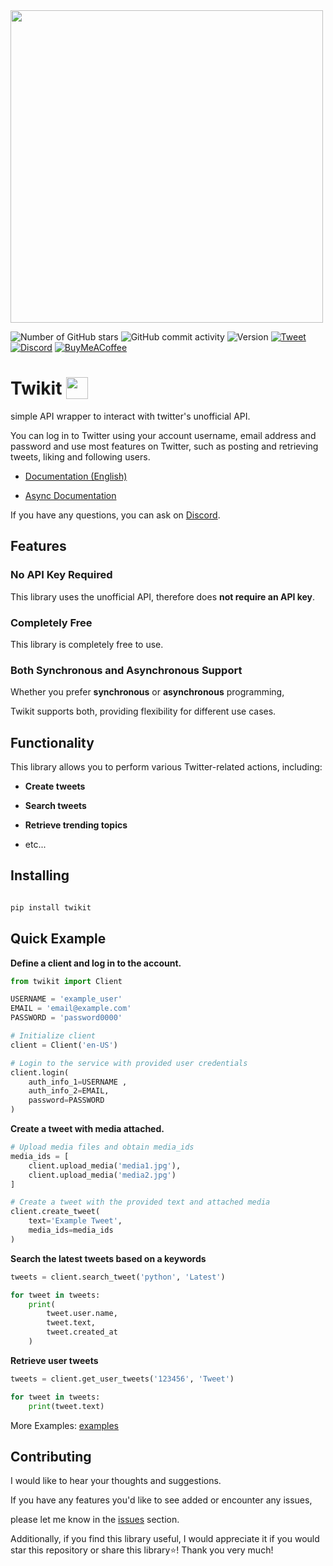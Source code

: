 <img  src="https://i.imgur.com/iJe6rsZ.png"  width="500">



![Number of GitHub stars](https://img.shields.io/github/stars/d60/twikit)
![GitHub commit activity](https://img.shields.io/github/commit-activity/m/d60/twikit)
![Version](https://img.shields.io/pypi/v/twikit?label=PyPI)
[![Tweet](https://img.shields.io/twitter/url/http/shields.io.svg?style=social)](https://twitter.com/intent/tweet?text=Create%20your%20own%20Twitter%20bot%20for%20free%20with%20%22Twikit%22!%20%23python%20%23twitter%20%23twikit%20%23programming%20%23github%20%23bot&url=https%3A%2F%2Fgithub.com%2Fd60%2Ftwikit)
[![Discord](https://img.shields.io/badge/Discord-%235865F2.svg?style=for-the-badge&logo=discord&logoColor=white)](https://discord.gg/nCrByrr8cX)
[![BuyMeACoffee](https://img.shields.io/badge/-buy_me_a%C2%A0coffee-gray?logo=buy-me-a-coffee)](https://www.buymeacoffee.com/d60py)


# Twikit <img height="35"  src="https://i.imgur.com/9HSdIl4.png"  valign="bottom">

simple API wrapper to interact with twitter's unofficial API.

You can log in to Twitter using your account username, email address and password and use most features on Twitter, such as posting and retrieving tweets, liking and following users.

- [Documentation (English)](https://twikit.readthedocs.io/en/latest/twikit.html)

- [Async Documentation](https://twikit.readthedocs.io/en/latest/twikit.twikit_async.html)



If you have any questions, you can ask on [Discord](https://discord.gg/nCrByrr8cX).



## Features

### No API Key Required

This library uses the unofficial API, therefore does **not require an API key**.

### Completely Free

This library is completely free to use.

### Both Synchronous and Asynchronous Support

Whether you prefer **synchronous** or **asynchronous** programming,

Twikit supports both, providing flexibility for different use cases.


## Functionality

This library allows you to perform various Twitter-related actions, including:

-  **Create tweets**

-  **Search tweets**

-  **Retrieve trending topics**

- etc...



## Installing

```bash

pip install twikit

```



## Quick Example

**Define a client and log in to the account.**

```python
from twikit import Client

USERNAME = 'example_user'
EMAIL = 'email@example.com'
PASSWORD = 'password0000'

# Initialize client
client = Client('en-US')

# Login to the service with provided user credentials
client.login(
    auth_info_1=USERNAME ,
    auth_info_2=EMAIL,
    password=PASSWORD
)
```

**Create a tweet with media attached.**

```python
# Upload media files and obtain media_ids
media_ids = [
    client.upload_media('media1.jpg'),
    client.upload_media('media2.jpg')
]

# Create a tweet with the provided text and attached media
client.create_tweet(
    text='Example Tweet',
    media_ids=media_ids
)

```

**Search the latest tweets based on a keywords**
```python
tweets = client.search_tweet('python', 'Latest')

for tweet in tweets:
    print(
        tweet.user.name,
        tweet.text,
        tweet.created_at
    )
```

**Retrieve user tweets**
```python
tweets = client.get_user_tweets('123456', 'Tweet')

for tweet in tweets:
    print(tweet.text)
```

More Examples: [examples](https://github.com/d60/twikit/tree/main/examples) <br>

## Contributing

I would like to hear your thoughts and suggestions.

If you have any features you'd like to see added or encounter any issues,

please let me know in the [issues](https://github.com/d60/twikit/issues) section.

Additionally, if you find this library useful, I would appreciate it if you would star this repository or share this library⭐! Thank you very much!

